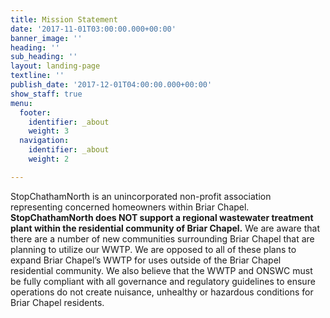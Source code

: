 ```yaml
---
title: Mission Statement
date: '2017-11-01T03:00:00.000+00:00'
banner_image: ''
heading: ''
sub_heading: ''
layout: landing-page
textline: ''
publish_date: '2017-12-01T04:00:00.000+00:00'
show_staff: true
menu:
  footer:
    identifier: _about
    weight: 3
  navigation:
    identifier: _about
    weight: 2

---
```

StopChathamNorth is an unincorporated non-profit association representing concerned homeowners within Briar Chapel. **StopChathamNorth does NOT support a regional wastewater treatment plant within the residential community of Briar Chapel.** We are aware that there are a number of new communities surrounding Briar Chapel that are planning to utilize our WWTP. We are opposed to all of these plans to expand Briar Chapel’s WWTP for uses outside of the Briar Chapel residential community. We also believe that the WWTP and ONSWC must be fully compliant with all governance and regulatory guidelines to ensure operations do not create nuisance, unhealthy or hazardous conditions for Briar Chapel residents.